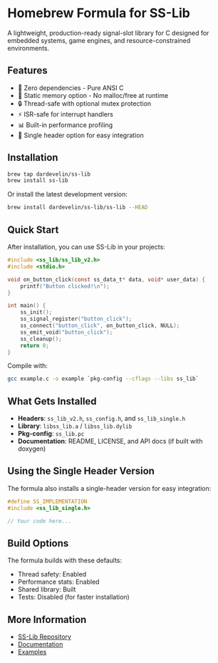 # Homebrew Formula for SS-Lib

A lightweight, production-ready signal-slot library for C designed for embedded systems, game engines, and resource-constrained environments.

## Features

- 🚀 Zero dependencies - Pure ANSI C
- 💾 Static memory option - No malloc/free at runtime
- 🔒 Thread-safe with optional mutex protection
- ⚡ ISR-safe for interrupt handlers
- 📊 Built-in performance profiling
- 🎯 Single header option for easy integration

## Installation

```bash
brew tap dardevelin/ss-lib
brew install ss-lib
```

Or install the latest development version:

```bash
brew install dardevelin/ss-lib/ss-lib --HEAD
```

## Quick Start

After installation, you can use SS-Lib in your projects:

```c
#include <ss_lib/ss_lib_v2.h>
#include <stdio.h>

void on_button_click(const ss_data_t* data, void* user_data) {
    printf("Button clicked!\n");
}

int main() {
    ss_init();
    ss_signal_register("button_click");
    ss_connect("button_click", on_button_click, NULL);
    ss_emit_void("button_click");
    ss_cleanup();
    return 0;
}
```

Compile with:
```bash
gcc example.c -o example `pkg-config --cflags --libs ss_lib`
```

## What Gets Installed

- **Headers**: `ss_lib_v2.h`, `ss_config.h`, and `ss_lib_single.h`
- **Library**: `libss_lib.a` / `libss_lib.dylib`
- **Pkg-config**: `ss_lib.pc`
- **Documentation**: README, LICENSE, and API docs (if built with doxygen)

## Using the Single Header Version

The formula also installs a single-header version for easy integration:

```c
#define SS_IMPLEMENTATION
#include <ss_lib_single.h>

// Your code here...
```

## Build Options

The formula builds with these defaults:
- Thread safety: Enabled
- Performance stats: Enabled
- Shared library: Built
- Tests: Disabled (for faster installation)

## More Information

- [SS-Lib Repository](https://github.com/dardevelin/ss_lib)
- [Documentation](https://github.com/dardevelin/ss_lib/tree/main/docs)
- [Examples](https://github.com/dardevelin/ss_lib/tree/main/examples)